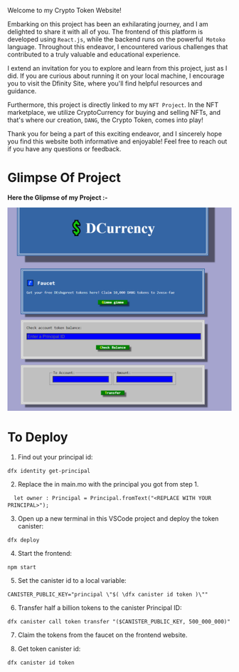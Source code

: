 Welcome to my Crypto Token Website!

Embarking on this project has been an exhilarating journey, and I am delighted to share it with all of you. The frontend of this platform is developed using `React.js`, while the backend runs on the powerful` Motoko` language. Throughout this endeavor, I encountered various challenges that contributed to a truly valuable and educational experience.

I extend an invitation for you to explore and learn from this project, just as I did. If you are curious about running it on your local machine, I encourage you to visit the Dfinity Site, where you'll find helpful resources and guidance.

Furthermore, this project is directly linked to my `NFT Project`. In the NFT marketplace, we utilize CryptoCurrency for buying and selling NFTs, and that's where our creation, `DANG`, the Crypto Token, comes into play!

Thank you for being a part of this exciting endeavor, and I sincerely hope you find this website both informative and enjoyable! Feel free to reach out if you have any questions or feedback.


# Glimpse Of Project

**Here the Glipmse of my Project :-**

![Alt text](Pic1.PNG)

# To Deploy

1. Find out your principal id:

```
dfx identity get-principal
```

2. Replace the <REPLACE WITH YOUR PRINCIPAL> in main.mo with the principal you got from step 1.

```
  let owner : Principal = Principal.fromText("<REPLACE WITH YOUR PRINCIPAL>");
```

3. Open up a new terminal in this VSCode project and deploy the token canister:

```
dfx deploy
```

4. Start the frontend:

```
npm start
```

5. Set the canister id to a local variable:

```
CANISTER_PUBLIC_KEY="principal \"$( \dfx canister id token )\""
```

6. Transfer half a billion tokens to the canister Principal ID:

```
dfx canister call token transfer "($CANISTER_PUBLIC_KEY, 500_000_000)"
```

7. Claim the tokens from the faucet on the frontend website.

8. Get token canister id:

```
dfx canister id token
```
